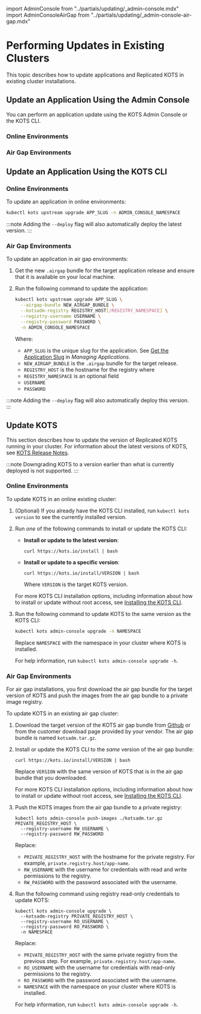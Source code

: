 import AdminConsole from "../partials/updating/_admin-console.mdx"
import AdminConsoleAirGap from "../partials/updating/_admin-console-air-gap.mdx"

# Performing Updates in Existing Clusters

This topic describes how to update applications and Replicated KOTS in existing cluster installations.

## Update an Application Using the Admin Console

You can perform an application update using the KOTS Admin Console or the KOTS CLI.

### Online Environments

<AdminConsole/>

### Air Gap Environments

<AdminConsoleAirGap/>

## Update an Application Using the KOTS CLI

### Online Environments

To update an application in online environments:

```bash
kubectl kots upstream upgrade APP_SLUG -n ADMIN_CONSOLE_NAMESPACE
```

:::note
Adding the `--deploy` flag will also automatically deploy the latest version.
:::

### Air Gap Environments

To update an application in air gap environments:

1. Get the new `.airgap` bundle for the target application release and ensure that it is available on your local machine.

1. Run the following command to update the application:

    ```bash
    kubectl kots upstream upgrade APP_SLUG \
      --airgap-bundle NEW_AIRGAP_BUNDLE \
      --kotsadm-registry REGISTRY_HOST[/REGISTRY_NAMESPACE] \
      --registry-username USERNAME \
      --registry-password PASSWORD \
      -n ADMIN_CONSOLE_NAMESPACE
    ```
    Where:
    * `APP_SLUG` is the unique slug for the application. See [Get the Application Slug](/vendor/vendor-portal-manage-app#slug) in _Managing Applications_.
    * `NEW_AIRGAP_BUNDLE` is the `.airgap` bundle for the target release.
    * `REGISTRY_HOST` is the hostname for the registry where 
    * `REGISTRY_NAMESPACE` is an optional field 
    * `USERNAME`
    * `PASSWORD`

:::note
Adding the `--deploy` flag will also automatically deploy this version.
:::

## Update KOTS

This section describes how to update the version of Replicated KOTS running in your cluster. For information about the latest versions of KOTS, see [KOTS Release Notes](/release-notes/rn-app-manager).

:::note
Downgrading KOTS to a version earlier than what is currently deployed is not supported.
:::

### Online Environments

To update KOTS in an online existing cluster:

1. (Optional) If you already have the KOTS CLI installed, run `kubectl kots version` to see the currently installed version.

1. Run _one_ of the following commands to install or update the KOTS CLI:

    - **Install or update to the latest version**:

      ```
      curl https://kots.io/install | bash
      ```

    - **Install or update to a specific version**:

      ```
      curl https://kots.io/install/VERSION | bash
      ```
      Where `VERSION` is the target KOTS version.

    For more KOTS CLI installation options, including information about how to install or update without root access, see [Installing the KOTS CLI](/reference/kots-cli-getting-started).

1. Run the following command to update KOTS to the same version as the KOTS CLI:

   ```bash
   kubectl kots admin-console upgrade -n NAMESPACE
   ```
   Replace `NAMESPACE` with the namespace in your cluster where KOTS is installed.

   For help information, run `kubectl kots admin-console upgrade -h`.

### Air Gap Environments

For air gap installations, you first download the air gap bundle for the target version of KOTS and push the images from the air gap bundle to a private image registry.

To update KOTS in an existing air gap cluster:

1. Download the target version of the KOTS air gap bundle from [Github](https://github.com/replicatedhq/kots/releases) or from the customer download page provided by your vendor. The air gap bundle is named `kotsadm.tar.gz`.

1. Install or update the KOTS CLI to the _same_ version of the air gap bundle:

   ```
   curl https://kots.io/install/VERSION | bash
   ```
   Replace `VERSION` with the same version of KOTS that is in the air gap bundle that you downloaded.

   For more KOTS CLI installation options, including information about how to install or update without root access, see [Installing the KOTS CLI](/reference/kots-cli-getting-started).

1. Push the KOTS images from the air gap bundle to a private registry:

    ```
    kubectl kots admin-console push-images ./kotsadm.tar.gz PRIVATE_REGISTRY_HOST \
      --registry-username RW_USERNAME \
      --registry-password RW_PASSWORD
    ```
    Replace:
    * `PRIVATE_REGISTRY_HOST` with the hostname for the private registry. For example, `private.registry.host/app-name`.
    * `RW_USERNAME` with the username for credentials with read and write permissions to the registry.
    * `RW_PASSWORD` with the password associated with the username. 

1. Run the following command using registry read-only credentials to update KOTS:

    ```
    kubectl kots admin-console upgrade \
      --kotsadm-registry PRIVATE_REGISTRY_HOST \
      --registry-username RO_USERNAME \
      --registry-password RO_PASSWORD \
      -n NAMESPACE
    ```
    Replace:
    * `PRIVATE_REGISTRY_HOST` with the same private registry from the previous step. For example, `private.registry.host/app-name`.
    * `RO_USERNAME` with the username for credentials with read-only permissions to the registry.
    * `RO_PASSWORD` with the password associated with the username.
    * `NAMESPACE` with the namespace on your cluster where KOTS is installed.

    For help information, run `kubectl kots admin-console upgrade -h`. 